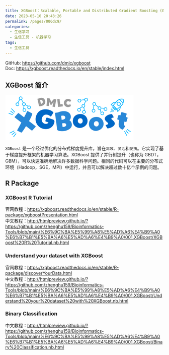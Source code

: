 ```yaml
---
title: XGBoost：Scalable, Portable and Distributed Gradient Boosting (GBDT, GBRT or GBM) Library
date: 2023-05-10 20:43:26
permalink: /pages/006dc9/
categories:
  - 生信学习
  - 生信工具 - 机器学习
tags:
  - 生信工具
---
```



GitHub: <https://github.com/dmlc/xgboost>  
Doc: <https://xgboost.readthedocs.io/en/stable/index.html>  

<!-- more -->

## XGBoost 简介

![XGBoost](https://raw.githubusercontent.com/dmlc/dmlc.github.io/master/img/logo-m/xgboost.png)

`XGBoost` 是一个经过优化的分布式梯度提升库，旨在`高效`、`灵活`和`便携`。它实现了基于梯度提升框架的机器学习算法。XGBoost 提供了并行树提升（也称为 GBDT，GBM），可以快速准确地解决许多数据科学问题。相同的代码可以在主要的分布式环境（Hadoop，SGE，MPI）中运行，并且可以解决超过数十亿个示例的问题。



## R Package

### XGBoost R Tutorial

官网教程：<https://xgboost.readthedocs.io/en/stable/R-package/xgboostPresentation.html> \
中文教程：<http://htmlpreview.github.io/?https://github.com/zhenghu159/Bioinformatics-Tools/blob/main/%E6%9C%BA%E5%99%A8%E5%AD%A6%E4%B9%A0%E6%B7%B1%E5%BA%A6%E5%AD%A6%E4%B9%A0/001.XGBoost/XGBoost%20R%20Tutorial.nb.html>

### Understand your dataset with XGBoost

官网教程：<https://xgboost.readthedocs.io/en/stable/R-package/discoverYourData.html> \
中文教程：<http://htmlpreview.github.io/?https://github.com/zhenghu159/Bioinformatics-Tools/blob/main/%E6%9C%BA%E5%99%A8%E5%AD%A6%E4%B9%A0%E6%B7%B1%E5%BA%A6%E5%AD%A6%E4%B9%A0/001.XGBoost/Understand%20your%20dataset%20with%20XGBoost.nb.html>

### Binary Classification

中文教程：<http://htmlpreview.github.io/?https://github.com/zhenghu159/Bioinformatics-Tools/blob/main/%E6%9C%BA%E5%99%A8%E5%AD%A6%E4%B9%A0%E6%B7%B1%E5%BA%A6%E5%AD%A6%E4%B9%A0/001.XGBoost/Binary%20Classification.nb.html>